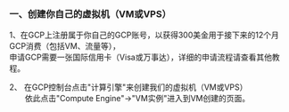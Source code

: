 ### 一、创建你自己的虚拟机（VM或VPS）

1、在GCP上注册属于你自己的GCP账号，以获得300美金用于接下来的12个月GCP消费（包括VM、流量等），  
		申请GCP需要一张国际信用卡（Visa或万事达），详细的申请流程请查看其他教程。

2、 在GCP控制台点击"计算引擎"来创建我们的虚拟机（VM或VPS）  
　　依此点击"Compute Engine"→"VM实例"进入到VM创建的页面。
